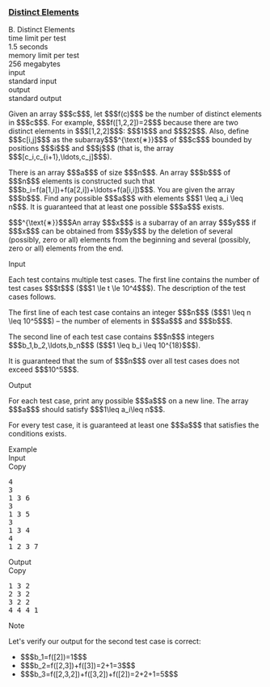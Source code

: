 <h3><a href="https://codeforces.com/contest/2160/problem/B" target="_blank" rel="noopener noreferrer">Distinct Elements</a></h3>

<div class="header"><div class="title">B. Distinct Elements</div><div class="time-limit"><div class="property-title">time limit per test</div>1.5 seconds</div><div class="memory-limit"><div class="property-title">memory limit per test</div>256 megabytes</div><div class="input-file input-standard"><div class="property-title">input</div>standard input</div><div class="output-file output-standard"><div class="property-title">output</div>standard output</div></div><div><p> </p><p>Given an array $$$c$$$, let $$$f(c)$$$ be the number of distinct elements in $$$c$$$. For example, $$$f([1,2,2])=2$$$ because there are two distinct elements in $$$[1,2,2]$$$: $$$1$$$ and $$$2$$$. Also, define $$$c[i,j]$$$ as the subarray$$$^{\text{∗}}$$$ of $$$c$$$ bounded by positions $$$i$$$ and $$$j$$$ (that is, the array $$$[c_i,c_{i+1},\ldots,c_j]$$$).</p><p>There is an array $$$a$$$ of size $$$n$$$. An array $$$b$$$ of $$$n$$$ elements is constructed such that $$$b_i=f(a[1,i])+f(a[2,i])+\ldots+f(a[i,i])$$$. You are given the array $$$b$$$. Find any possible $$$a$$$ with elements $$$1 \leq a_i \leq n$$$. It is guaranteed that at least one possible $$$a$$$ exists.</p><div class="statement-footnote"><p>$$$^{\text{∗}}$$$An array $$$x$$$ is a subarray of an array $$$y$$$ if $$$x$$$ can be obtained from $$$y$$$ by the deletion of several (possibly, zero or all) elements from the beginning and several (possibly, zero or all) elements from the end. </p></div></div><div class="input-specification"><div class="section-title">Input</div><p>Each test contains multiple test cases. The first line contains the number of test cases $$$t$$$ ($$$1 \le t \le 10^4$$$). The description of the test cases follows. </p><p>The first line of each test case contains an integer $$$n$$$ ($$$1 \leq n \leq 10^5$$$) – the number of elements in $$$a$$$ and $$$b$$$.</p><p>The second line of each test case contains $$$n$$$ integers $$$b_1,b_2,\ldots,b_n$$$ ($$$1 \leq b_i \leq 10^{18}$$$).</p><p>It is guaranteed that the sum of $$$n$$$ over all test cases does not exceed $$$10^5$$$.</p></div><div class="output-specification"><div class="section-title">Output</div><p>For each test case, print any possible $$$a$$$ on a new line. The array $$$a$$$ should satisfy $$$1\leq a_i\leq n$$$.</p><p>For every test case, it is guaranteed at least one $$$a$$$ that satisfies the conditions exists.</p></div><div class="sample-tests"><div class="section-title">Example</div><div class="sample-test"><div class="input"><div class="title">Input<div title="Copy" data-clipboard-target="#id0047360230476797105" id="id008657342576582675" class="input-output-copier">Copy</div></div><pre id="id0047360230476797105"><div class="test-example-line test-example-line-even test-example-line-0">4</div><div class="test-example-line test-example-line-odd test-example-line-1">3</div><div class="test-example-line test-example-line-odd test-example-line-1">1 3 6</div><div class="test-example-line test-example-line-even test-example-line-2">3</div><div class="test-example-line test-example-line-even test-example-line-2">1 3 5</div><div class="test-example-line test-example-line-odd test-example-line-3">3</div><div class="test-example-line test-example-line-odd test-example-line-3">1 3 4</div><div class="test-example-line test-example-line-even test-example-line-4">4</div><div class="test-example-line test-example-line-even test-example-line-4">1 2 3 7</div></pre></div><div class="output"><div class="title">Output<div title="Copy" data-clipboard-target="#id008720151761716722" id="id004275961443387497" class="input-output-copier">Copy</div></div><pre id="id008720151761716722">1 3 2
2 3 2
3 2 2
4 4 4 1
</pre></div></div></div><div class="note"><div class="section-title">Note</div><p>Let's verify our output for the second test case is correct: </p><ul> <li> $$$b_1=f([2])=1$$$ </li><li> $$$b_2=f([2,3])+f([3])=2+1=3$$$ </li><li> $$$b_3=f([2,3,2])+f([3,2])+f([2])=2+2+1=5$$$ </li></ul></div>